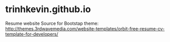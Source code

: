 # trinhkevin.github.io
Resume website
Source for Bootstap theme: http://themes.3rdwavemedia.com/website-templates/orbit-free-resume-cv-template-for-developers/
